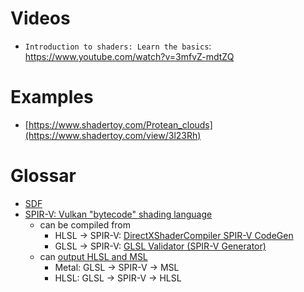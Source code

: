 # Videos

* `Introduction to shaders: Learn the basics`: https://www.youtube.com/watch?v=3mfvZ-mdtZQ

# Examples 

* [https://www.shadertoy.com/Protean_clouds](https://www.shadertoy.com/view/3l23Rh)

# Glossar
* [SDF](https://en.wikipedia.org/wiki/Signed_distance_function)
* [SPIR-V: Vulkan "bytecode" shading language](https://en.wikipedia.org/wiki/Standard_Portable_Intermediate_Representation)
    * can be compiled from
        * HLSL -> SPIR-V: [DirectXShaderCompiler SPIR-V CodeGen](https://github.com/microsoft/DirectXShaderCompiler)
        * GLSL -> SPIR-V: [GLSL Validator (SPIR-V Generator)](https://vulkan.lunarg.com/doc/view/1.0.39.1/linux/spirv_toolchain.html)
    * can [output HLSL and MSL](https://github.com/KhronosGroup/SPIRV-Cross)
        * Metal: GLSL -> SPIR-V -> MSL
        * HLSL: GLSL -> SPIR-V -> HLSL
